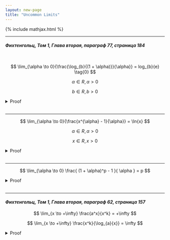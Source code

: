 ```yaml
---
layout: new-page
title: "Uncommon Limits"
---
```


{% include mathjax.html %}

---

#### <cite>Фихтенгольц, Том 1, Глава вторая, параграф 77, страница 184</cite>

<br/>

$$ \lim_{\alpha \to 0}{\frac{\log_{b}{(1 + \alpha)}}{\alpha}} = log_{b}{e} \tag{0} $$

$$ \alpha \in R, \alpha > 0 $$

$$ b \in R, b > 0 $$

<details>
<summary>Proof</summary>

By moving power inside the logarithm one gets

$$
	\lim_{\alpha \to 0}{\frac{\log_{b}{(1 + \alpha)}}{\alpha}}
	= \lim_{\alpha \to 0}{\log_{b}((1 + \alpha)^{1 / \alpha})}
$$

The well-known limit manifestation is

$$ \lim_{\alpha \to 0}{(1 + \alpha)^{1 / \alpha}} = e $$

Using continuity property of the logarithm function as well as continuity and limit value of its argument leads to

$$ \lim_{\alpha \to 0}{\log_{b}{(1 + \alpha)^{1 / \alpha}}} = \log_{b}{e} $$

</details>

<br/>

---

$$ \lim_{\alpha \to 0}{\frac{x^{\alpha} - 1}{\alpha}} = \ln{x} $$

$$ \alpha \in R, \alpha > 0 $$

$$ x \in R, x > 0 $$

<details>
<summary>Proof</summary>

Defining variable

$$ x^{\alpha} - 1 = \beta $$

$$ \alpha = \log_{x}{(1 + \beta)} $$

$$ \beta \in R, \beta > -1 $$

Replacing

$$ \lim_{\alpha \to 0} ({x^{\alpha} - 1}) = \lim_{\alpha \to 0} \beta = 0 $$

Performing same replacement in target limit

$$ \lim_{\alpha \to 0} \frac{ x^{\alpha} - 1 }{ \alpha } = \lim_{\beta \to 0} \frac{ \beta }{ log_{x}{(1 + \beta)} } $$

Given the limit above

$$ \lim_{\beta \to 0} \frac{ \beta }{ log_{x}{(1 + \beta)} } = \frac {1} {log_{x}{e}} = ln{(x)} $$

</details>

<br/>

---

$$ \lim_{\alpha \to 0} \frac{ (1 + \alpha)^p - 1 }{ \alpha } = p $$

<details>
<summary>Proof</summary>

Replacing variable

$$ (1 + \alpha)^p - 1 = \beta $$

$$ p * ln(1 + \alpha) = ln(1 + \beta) $$

Leads to

$$ \lim_{\alpha \to 0}{( (1 + \alpha)^p - 1 )} = \lim_{\alpha \to 0} \beta = 0 $$

Rearranging target expression

$$
	\frac{(1 + \alpha)^p - 1}{\alpha} = \frac{\beta}{\alpha}
	= \frac{\beta}{ln(1 + \beta)} * p * \frac{ln(1 + \alpha)}{\alpha}
$$

Given the limits above

$$ \lim_{\alpha \to 0}{\frac{ln(1 + \alpha)}{\alpha}} = 1 $$

$$ \lim_{\alpha \to 0}{\frac{ln(1 + \beta)}{\beta}} = \lim_{\beta \to 0}{\frac{ln(1 + \beta)}{\beta}} = 1 $$

Thus

$$ \lim_{\alpha \to 0}{\frac{(1 + \alpha)^p - 1}{\alpha}} = 1 * p * 1 $$

</details>

<br/>

---

#### <cite>Фихтенгольц, Том 1, Глава вторая, параграф 62, страница 157</cite>

$$ \lim_{x \to +\infty} \frac{a^x}{x^k} = +\infty $$

$$ \lim_{x \to +\infty} \frac{x^k}{\log_{a}{x}} = \infty $$

<details>
<summary>Proof</summary>

</details>

<br/>
